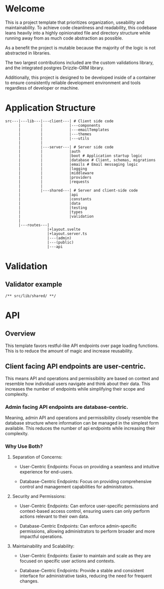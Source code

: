 # Welcome

This is a project template that prioritizes organization, useability and maintainability. To achieve code cleanliness and readability, this codebase leans heavily into a highly opinionated file and directory structure while running away from as much code abstraction as possible.

As a benefit the project is mutable because the majority of the logic is not abstracted in libraries.

The two largest contributions included are the custom validations library, and the integrated postgres Drizzle-ORM library.

Additionally, this project is designed to be developed inside of a container to ensure consistently reliable development environment and tools regardless of developer or machine.

# Application Structure

```
src---|---lib---|---client---| # Client side code
      |         |            |---components
      |         |            |---emailTemplates
      |         |            |---themes
      |         |            |---utils
      |         |
      |         |---server---| # Server side code
      |         |            |auth
      |         |            |boot # Application startup logic
      |         |            |database # Client, schemas, migrations
      |         |            |emails # Email messaging logic
      |         |            |logging
      |         |            |middleware
      |         |            |providers
      |         |            |requests
      |         |
      |         |---shared---| # Server and client-side code
      |                      |api
      |                      |constants
      |                      |data
      |                      |testing
      |                      |types
      |                      |validation
      |                      
      |---routes---|
                   |+layout.svelte
                   |+layout.server.ts
                   |---(admin)
                   |---(public)
                   |---api
```


# Validation


## Validator example

```
/** src/lib/shared/ **/

```

# API

## Overview

This template favors restful-like API endpoints over page loading functions. This is to reduce the amount of magic and increase reusability.

## Client facing API endpoints are user-centric.
This means API and operations and permissibility are based on context and resemble how individual users navigate and think about their data. This increases the number of endpoints while simplifying their scope and complexity.

### Admin facing API endpoints are database-centric. 
Meaning, admin API and operations and permissibility closely resemble the database structure where information can be managed in the simplest form available. This reduces the number of api endpoints while increasing their complexity.

### Why Use Both?

1. Separation of Concerns:

    - User-Centric Endpoints: Focus on providing a seamless and intuitive experience for end-users.

    - Database-Centric Endpoints: Focus on providing comprehensive control and management capabilities for administrators.

2. Security and Permissions:

    - User-Centric Endpoints: Can enforce user-specific permissions and context-based access control, ensuring users can only perform actions relevant to their own data.

    - Database-Centric Endpoints: Can enforce admin-specific permissions, allowing administrators to perform broader and more impactful operations.

3. Maintainability and Scalability:

    - User-Centric Endpoints: Easier to maintain and scale as they are focused on specific user actions and contexts.

    - Database-Centric Endpoints: Provide a stable and consistent interface for administrative tasks, reducing the need for frequent changes.
